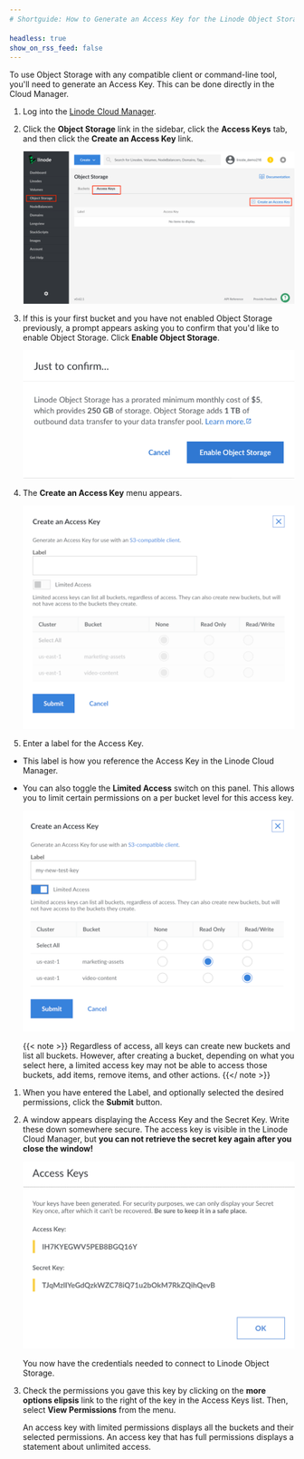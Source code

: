 ```yaml
---
# Shortguide: How to Generate an Access Key for the Linode Object Storage Service

headless: true
show_on_rss_feed: false
---
```


To use Object Storage with any compatible client or command-line tool, you'll need to generate an Access Key. This can be done directly in the Cloud Manager.

1.  Log into the [Linode Cloud Manager](https://cloud.linode.com).

1.  Click the **Object Storage** link in the sidebar, click the **Access Keys** tab, and then click the **Create an Access Key** link.

    ![Click the 'Access Keys' tab](object-storage-access-keys-tab.png "Click the 'Access Keys' tab")

1.  If this is your first bucket and you have not enabled Object Storage previously, a prompt appears asking you to confirm that you'd like to enable Object Storage. Click **Enable Object Storage**.

    ![Enable Object Storage](object-storage-enable-object-storage.png "Enable Object Storage")

1.  The **Create an Access Key** menu appears.

    ![The 'Create an Access Key' menu](object-storage-create-key.png "The 'Create an Access Key' menu")

1.  Enter a label for the Access Key.

  - This label is how you reference the Access Key in the Linode Cloud Manager.

  - You can also toggle the **Limited Access** switch on this panel. This allows you to limit certain permissions on a per bucket level for this access key.

    ![The Create an Access Key menu with limited permissions](object-storage-create-key-permissions.png "The Create an Access Key menu with limited permissions")

    {{< note >}}
Regardless of access, all keys can create new buckets and list all buckets. However, after creating a bucket, depending on what you select here, a limited access key may not be able to access those buckets, add items, remove items, and other actions.
{{</ note >}}

1.  When you have entered the Label, and optionally selected the desired permissions, click the **Submit** button.

1.  A window appears displaying the Access Key and the Secret Key. Write these down somewhere secure. The access key is visible in the Linode Cloud Manager, but **you can not retrieve the secret key again after you close the window!**

    ![The access key and secret key](object-storage-access-keys.png "The access key and secret key")

    You now have the credentials needed to connect to Linode Object Storage.

1.  Check the permissions you gave this key by clicking on the **more options elipsis** link to the right of the key in the Access Keys list. Then, select **View Permissions** from the menu.

    An access key with limited permissions displays all the buckets and their selected permissions. An access key that has full permissions displays a statement about unlimited access.